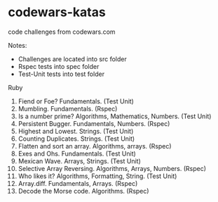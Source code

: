 # codewars-katas


code challenges from codewars.com

Notes:
- Challenges are located into src folder
- Rspec tests into spec folder
- Test-Unit tests into test folder


Ruby

1. Fiend or Foe?  Fundamentals.  (Test Unit)
2. Mumbling.  Fundamentals.  (Rspec)
3. Is a number prime?  Algorithms, Mathematics, Numbers.  (Test Unit)
4. Persistent Bugger. Fundamentals, Numbers.  (Rspec)
5. Highest and Lowest. Strings.  (Test Unit)
6. Counting Duplicates. Strings. (Test Unit)
7. Flatten and sort an array.   Algorithms, arrays.  (Rspec)
8. Exes and Ohs. Fundamentals. (Test Unit)
9. Mexican Wave. Arrays, Strings.  (Test Unit)
10. Selective Array Reversing.  Algorithms, Arrays, Numbers. (Rspec)
11. Who likes it?  Algorithms, Formatting, String. (Test Unit)
12. Array.diff. Fundamentals, Arrays. (Rspec)
13. Decode the Morse code. Algorithms. (Rspec)



